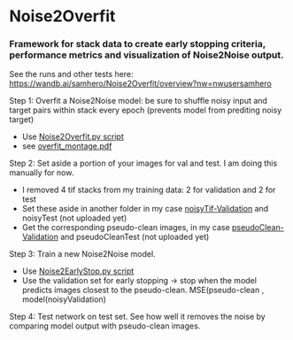 # Noise2Overfit
### Framework for stack data to create early stopping criteria, performance metrics and visualization of Noise2Noise output.

See the runs and other tests here: https://wandb.ai/samhero/Noise2Overfit/overview?nw=nwusersamhero

Step 1:
Overfit a Noise2Noise model: be sure to shuffle noisy input and target pairs within stack every epoch (prevents model from prediting noisy target)
- Use [Noise2Overfit.py script](Noise2Overfit.py)
- see [overfit_montage.pdf](2023-08-30-Overfit_Montage.pdf)

Step 2:
Set aside a portion of your images for val and test. I am doing this manually for now.
- I removed 4 tif stacks from my training data: 2 for validation and 2 for test
- Set these aside in another folder in my case [noisyTif-Validation](2023-08-30-noisyTif-Validation) and noisyTest (not uploaded yet)
- Get the corresponding pseudo-clean images, in my case [pseudoClean-Validation](2023-08-30-pseudoClean-Validation) and pseudoCleanTest (not uploaded yet)

Step 3:
Train a new Noise2Noise model.
- Use [Noise2EarlyStop.py script](Noise2EarlyStop.py)
- Use the validation set for early stopping -> stop when the model predicts images closest to the pseudo-clean. MSE(pseudo-clean , model(noisyValidation)

Step 4:
Test network on test set. See how well it removes the noise by comparing model output with pseudo-clean images.

